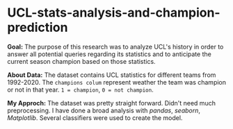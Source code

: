# UCL-stats-analysis-and-champion-prediction

<p><b>Goal:</b>
The purpose of this research was to analyze UCL's history in order to answer all potential queries regarding its statistics and to anticipate the current season champion based on those statistics.</p>

<b>About Data:</b>
The dataset contains UCL statistics for different teams from 1992-2020. The `champions colum` represent weather the team 
was champion or not in that year. `1 = champion`, `0 = not champion`.</p>

<b>My Approch:</b> The dataset was pretty straight forward. Didn't need much preprocessing. 
I have done a broad analysis with <i>pandas</i>, <i>seaborn</i>, <i>Matplotlib</i>. Several classifiers were used to create 
the model. 
